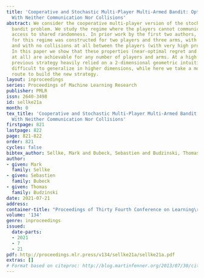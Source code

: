 ```yaml
---
title: 'Cooperative and Stochastic Multi-Player Multi-Armed Bandit: Optimal Regret
  With Neither Communication Nor Collisions'
abstract: We consider the cooperative multi-player version of the stochastic multi-armed
  bandit problem. We study the regime where the players cannot communicate but have
  access to shared randomness. In prior work by the first two authors, a strategy
  for this regime was constructed for two players and three arms, with regret $\tilde{O(\sqrt{T})}$,
  and with no collisions at all between the players (with very high probability).
  In this paper we show that these properties (near-optimal regret and no collisions
  at all) are achievable for any number of players and arms. At a high level, the
  previous strategy heavily relied on a 2-dimensional geometric intuition that was
  difficult to generalize in higher dimensions, while here we take a more combinatorial
  route to build the new strategy.
layout: inproceedings
series: Proceedings of Machine Learning Research
publisher: PMLR
issn: 2640-3498
id: sellke21a
month: 0
tex_title: 'Cooperative and Stochastic Multi-Player Multi-Armed Bandit: Optimal Regret
  With Neither Communication Nor Collisions'
firstpage: 821
lastpage: 822
page: 821-822
order: 821
cycles: false
bibtex_author: Sellke, Mark and Bubeck, Sebastien and Budzinski, Thomas
author:
- given: Mark
  family: Sellke
- given: Sebastien
  family: Bubeck
- given: Thomas
  family: Budzinski
date: 2021-07-21
address:
container-title: "Proceedings of Thirty Fourth Conference on Learning\r Theory"
volume: '134'
genre: inproceedings
issued:
  date-parts:
  - 2021
  - 7
  - 21
pdf: http://proceedings.mlr.press/v134/sellke21a/sellke21a.pdf
extras: []
# Format based on citeproc: http://blog.martinfenner.org/2013/07/30/citeproc-yaml-for-bibliographies/
---
```

